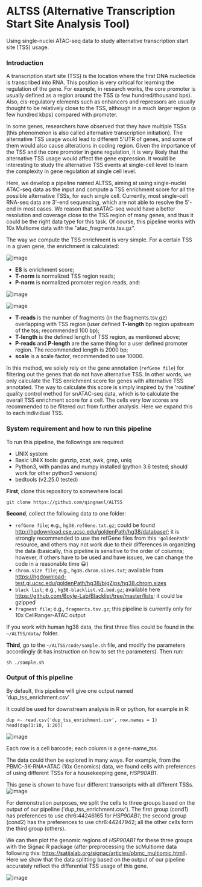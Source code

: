# ALTSS (Alternative Transcription Start Site Analysis Tool)
Using single-nuclei ATAC-seq data to study alternative transcription start site (TSS) usage.

### Introduction
A transcription start site (TSS) is the location where the first DNA nucleotide is transcribed into RNA. This position is very critical for learning the regulation of the gene. For example, in research works, the core promoter is usually defined as a region around the TSS (a few hundred/thousand bps). Also, cis-regulatory elements such as enhancers and repressors are usually thought to be relatively close to the TSS, although in a much larger region (a few hundred kbps) compared with promoter.

In some genes, researchers have observed that they have multiple TSSs (this phenomenon is also called alternative transcription initiation). The alternative TSS usage would lead to different 5'UTR of genes, and some of them would also cause alterations in coding region. Given the importance of the TSS and the core promoter in gene regulation, it is very likely that the alternative TSS usage would affect the gene expression. It would be interesting to study the alternative TSS events at single-cell level to learn the complexity in gene regulation at single cell level.

Here, we develop a pipeline named ALTSS, aiming at using single-nuclei ATAC-seq data as the input and compute a TSS enrichment score for all the possible alternative TSSs, for each single cell. Currently, most single-cell RNA-seq data are 3'-end sequencing, which are not able to resolve the 5'-end in most cases. We reason that snATAC-seq would have a better resolution and coverage close to the TSS region of many genes, and thus it could be the right data type for this task. Of course, this pipeline works with 10x Multiome data with the "atac_fragments.tsv.gz".

The way we compute the TSS enrichment is very simple. For a certain TSS in a given gene, the enrichment is calculated:

![image](https://user-images.githubusercontent.com/53788946/149866315-bf715d79-4546-4eeb-b048-9ddcef83ad57.png)

- **ES** is enrichment score; 
- **T-norm** is normalized TSS region reads; 
- **P-norm** is normalized promoter region reads, and:

![image](https://user-images.githubusercontent.com/53788946/149866527-60aacc47-b2bf-475d-916b-a1356532e896.png)

![image](https://user-images.githubusercontent.com/53788946/149866571-9a3902fa-e777-4135-9805-adca1f0bd6ee.png)

- **T-reads** is the number of fragments (in the fragments.tsv.gz) overlapping with TSS region (user defined **T-length** bp region upstream of the tss; recommended 100 bp);
- **T-length** is the defined length of TSS region, as mentioned above;
- **P-reads** and **P-length** are the same thing for a user defined promoter region. The recommended length is 2000 bp;
- **scale** is a scale factor, recommended to use 10000.

In this method, we solely rely on the gene annotation (`refGene file`) for filtering out the genes that do not have alternative TSS. In other words, we only calculate the TSS enrichment score for genes with alternative TSS annotated. The way to calculate this score is simply inspired by the 'routine' quality control method for snATAC-seq data, which is to calculate the overall TSS enrichment score for a cell. The cells very low scores are recommended to be filtered out from further analysis. Here we expand this to each individual TSS.

### System requirement and how to run this pipeline
To run this pipeline, the followings are required:
- UNIX system
- Basic UNIX tools: gunzip, zcat, awk, grep, uniq
- Python3, with pandas and numpy installed (python 3.6 tested; should work for other python3 versions)
- bedtools (v2.25.0 tested)

**First**, clone this repository to somewhere local:
```
git clone https://github.com/qingnanl/ALTSS
```

**Second**, collect the following data to one folder:
- `refGene file`; e.g., `hg38.refGene.txt.gz`; could be found http://hgdownload.cse.ucsc.edu/goldenPath/hg38/database/; it is strongly recommended to use the refGene files from this `'goldenPath'` resource, and others may not work due to their differences in organizing the data (basically, this pipeline is sensitive to the order of columns; however, if others have to be used and have issues, we can change the code in a reasonable time :grinning:)
- `chrom.size file`; e.g., `hg38.chrom.sizes.txt`; available from https://hgdownload-test.gi.ucsc.edu/goldenPath/hg38/bigZips/hg38.chrom.sizes
- `black list`; e.g., `hg38-blacklist.v2.bed.gz`; available here https://github.com/Boyle-Lab/Blacklist/tree/master/lists; it could be gzipped
- `fragment file`; e.g., `fragments.tsv.gz`; this pipeline is currently only for 10x CellRanger-ATAC output

If you work with human hg38 data, the first three files could be found in the `~/ALTSS/data/` folder.

**Third**, go to the `~/ALTSS/code/sample.sh` file, and modify the parameters accordingly (it has instruction on how to set the parameters). Then run:
```
sh ./sample.sh
```

### Output of this pipeline
By default, this pipeline will give one output named 'dup_tss_enrichment.csv'

It could be used for downstream analysis in R or python, for example in R:
```
dup <- read.csv('dup_tss_enrichment.csv', row.names = 1)
head(dup[1:10, 1:20])
```

![image](https://user-images.githubusercontent.com/53788946/149873050-7e2b4467-c55c-4d14-9dab-5e5283af06e5.png)

Each row is a cell barcode; each column is a gene-name_tss.

The data could then be explored in many ways. For example, from the PBMC-3K-RNA+ATAC (10x Genomics) data, we found cells with preferences of using different TSSs for a housekeeping gene, *HSP90AB1*.

This gene is shown to have four different transcripts with all different TSSs.
![image](https://user-images.githubusercontent.com/53788946/152613258-392f05c5-d07d-4575-91d0-6c04a3ebd9f1.png)

For demonstration purposes, we split the cells to three groups based on the output of our pipeline ('dup_tss_enrichment.csv'). The first group (cond1) has preferences to use chr6:44246165 for *HSP90AB1*; the second group (cond2) has the preferences to use chr6:44247942; all the other cells form the third group (others). 

We can then plot the genomic regions of *HSP90AB1* for these three groups with the Signac R package (after preprocessing the scMultiome data following this: https://satijalab.org/signac/articles/pbmc_multiomic.html). Here we show that the data splitting based on the output of our pipeline accurately reflect the differential TSS usage of this gene.

![image](https://user-images.githubusercontent.com/53788946/152613573-f3f9120e-4816-413d-818f-da65dd6fbc91.png)




